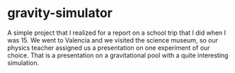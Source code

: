 # gravity-simulator
A simple project that I realized for a report on a school trip that I did when I was 15. We went to Valencia and we visited the science museum, so our physics teacher assigned us a presentation on one experiment of our choice. That is a presentation on a gravitational pool with a quite interesting simulation.
